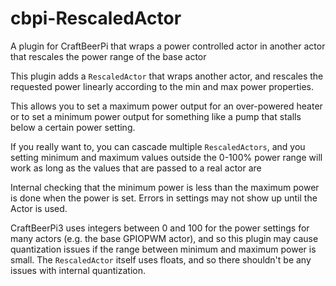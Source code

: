 # cbpi-RescaledActor
A plugin for CraftBeerPi that wraps a power controlled actor in another actor that rescales the power range of the base actor

This plugin adds a ``RescaledActor`` that wraps another actor, and rescales the requested power
linearly according to the min and max power properties.

This allows you to set a maximum power output for an over-powered heater
or to set a minimum power output for something like a pump that stalls below
a certain power setting.

If you really want to, you can cascade multiple ``RescaledActors``, and you setting
minimum and maximum values outside the 0-100% power range will work as long as
the values that are passed to a real actor are

Internal checking that the minimum power is less than the maximum power is done
when the power is set. Errors in settings may not show up until the Actor is
used.

CraftBeerPi3 uses integers between 0 and 100 for the power settings for
many actors (e.g. the base GPIOPWM actor), and so this plugin may cause quantization
issues if the range between minimum and maximum power is small.  The ``RescaledActor``
itself uses floats, and so there shouldn't be any issues with internal quantization.
